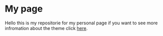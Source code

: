 # My page

Hello this is my repositorie for my personal page if you want to see more infromation about the theme click [here](https://github.com/sharadcodes/jekyll-theme-milo.git).